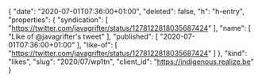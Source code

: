 {
  "date": "2020-07-01T07:36:00+01:00",
  "deleted": false,
  "h": "h-entry",
  "properties": {
    "syndication": [
      "https://twitter.com/javagrifter/status/1278122818035687424"
    ],
    "name": [
      "Like of @javagrifter's tweet"
    ],
    "published": [
      "2020-07-01T07:36:00+01:00"
    ],
    "like-of": [
      "https://twitter.com/javagrifter/status/1278122818035687424"
    ]
  },
  "kind": "likes",
  "slug": "2020/07/wp1tn",
  "client_id": "https://indigenous.realize.be"
}
